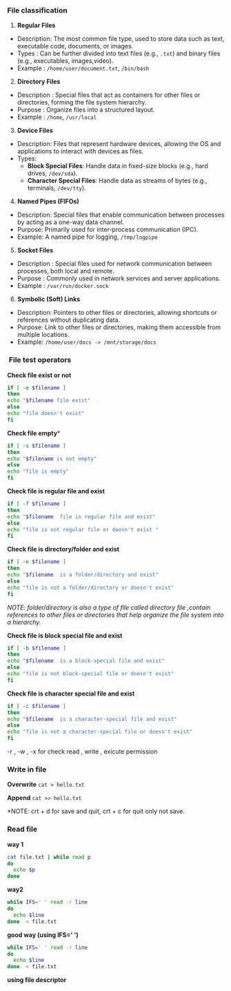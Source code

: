 
### File classification
1. **Regular Files**
- Description: The most common file type, used to store data such as text, executable code, documents, or images.
- Types : Can be further divided into text files (e.g., `.txt`) and binary files (e.g., executables, images,video).
- Example : `/home/user/document.txt`, `/bin/bash`

2. **Directory Files**
- Description : Special files that act as containers for other files or directories, forming the file system hierarchy.
- Purpose : Organize files into a structured layout.
- Example : `/home`, `/usr/local`

3. **Device Files**
- Description: Files that represent hardware devices, allowing the OS and applications to interact with devices as files.
- Types:
    - **Block Special Files**: Handle data in fixed-size blocks (e.g., hard drives, `/dev/sda`).
    - **Character Special Files**: Handle data as streams of bytes (e.g., terminals, `/dev/tty`).
 
4. **Named Pipes (FIFOs)**
- Description: Special files that enable communication between processes by acting as a one-way data channel.
- Purpose: Primarily used for inter-process communication (IPC).
- Example: A named pipe for logging, `/tmp/logpipe`

5. **Socket Files**
- Description : Special files used for network communication between processes, both local and remote.
- Purpose : Commonly used in network services and server applications.
- Example : `/var/run/docker.sock`

6. **Symbolic (Soft) Links**
- Description: Pointers to other files or directories, allowing shortcuts or references without duplicating data.
- Purpose: Link to other files or directories, making them accessible from multiple locations.
- Example: `/home/user/docs -> /mnt/storage/docs`


###  File test operators
**Check file exist or not**
```bash
if [ -e $filename ]
then
echo "$filename file exist"
else
echo "file doesn't exist"
fi
```

**Check file empty***
```bash
if [ -s $filename ]
then
echo "$filename is not empty"
else
echo "file is empty"
fi
```

**Check file is regular file and exist**
```bash
if [ -f $filename ]
then
echo "$filename  file is regular file and exist"
else
echo "file is not regular file or doesn't exist "
fi

```

**Check file is directory/folder  and exist**
```bash
if [ -e $filename ]
then
echo "$filename  is a folder/directory and exist"
else
echo "file is not a folder/directory or doesn't exist"
fi
```
*NOTE: folder/directory is also a type of file called directory file ,contain references to other files or directories that help organize the file system into a hierarchy.*

**Check file is block special file  and exist**
```bash
if [ -b $filename ]
then
echo "$filename  is a block-special file and exist"
else
echo "file is not block-special file or doesn't exist"
fi
```
**Check file is character special file  and exist**
```bash
if [ -c $filename ]
then
echo "$filename  is a character-special file and exist"
else
echo "file is not a character-special file or doesn't exist"
fi
```

-r , -w , -x for check read , write , exicute permission



### Write in file
**Overwrite**
`cat > hello.txt`

**Append**
``cat >> hello.txt``

*NOTE: crt + d for save and quit, crt + c for quit only not save.

### Read file
**way 1**
```bash
cat file.txt | while read p 
do
  echo $p
done
```
**way2**
```bash
while IFS=' ' read -r line
do
  echo $line
done  < file.txt
```
**good way (using IFS=' ')**
```bash
while IFS=' ' read -r line
do
  echo $line
done  < file.txt
```

**using file descriptor** 

